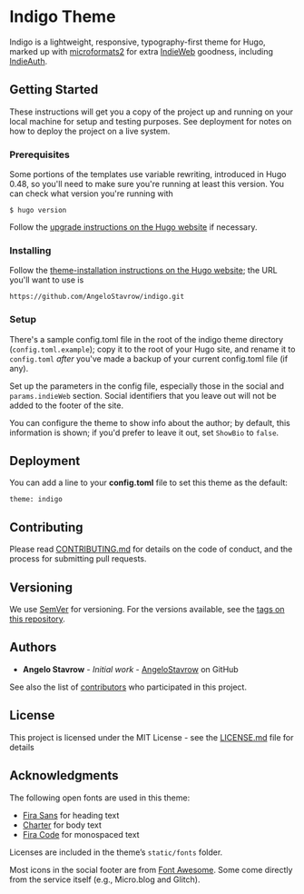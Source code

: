 # Indigo Theme

Indigo is a lightweight, responsive, typography-first theme for Hugo, marked up with [microformats2](http://microformats.org) for extra [IndieWeb](https://indieweb.org) goodness, including [IndieAuth](https://indieauth.com).

## Getting Started

These instructions will get you a copy of the project up and running on your local machine for setup and testing purposes. See deployment for notes on how to deploy the project on a live system.

### Prerequisites

Some portions of the templates use variable rewriting, introduced in Hugo 0.48, so you'll need to make sure you're running at least this version. You can check what version you're running with

```
$ hugo version
```

Follow the [upgrade instructions on the Hugo website](https://gohugo.io/getting-started/installing/#upgrade-hugo) if necessary.

### Installing

Follow the [theme-installation instructions on the Hugo website](https://gohugo.io/themes/installing-and-using-themes/#install-a-single-theme); the URL you'll want to use is

```
https://github.com/AngeloStavrow/indigo.git
```

### Setup

There's a sample config.toml file in the root of the indigo theme directory (`config.toml.example`); copy it to the root of your Hugo site, and rename it to `config.toml` _after_ you've made a backup of your current config.toml file (if any).

Set up the parameters in the config file, especially those in the social and `params.indieWeb` section. Social identifiers that you leave out will not be added to the footer of the site.

You can configure the theme to show info about the author; by default, this information is shown; if you'd prefer to leave it out, set `ShowBio` to `false`.

## Deployment

You can add a line to your **config.toml** file to set this theme as the default:

```
theme: indigo
```

## Contributing

Please read [CONTRIBUTING.md](https://github.com/AngeloStavrow/indigo/blob/master/CONTRIBUTING.md) for details on the code of conduct, and the process for submitting pull requests.

## Versioning

We use [SemVer](http://semver.org/) for versioning. For the versions available, see the [tags on this repository](https://github.com/AngeloStavrow/indigo/tags).

## Authors

* **Angelo Stavrow** - *Initial work* - [AngeloStavrow](https://github.com/AngeloStavrow) on GitHub

See also the list of [contributors](https://github.com/AngeloStavrow/indigo/contributors) who participated in this project.

## License

This project is licensed under the MIT License - see the [LICENSE.md](LICENSE.md) file for details

## Acknowledgments

The following open fonts are used in this theme:

* [Fira Sans](https://bboxtype.com/typefaces/FiraSans/#!layout=specimen) for heading text
* [Charter](https://practicaltypography.com/charter.html) for body text
* [Fira Code](https://github.com/tonsky/FiraCode) for monospaced text

Licenses are included in the theme’s `static/fonts` folder.

Most icons in the social footer are from [Font Awesome](https://fontawesome.com/). Some come directly from the service itself (e.g., Micro.blog and Glitch).
